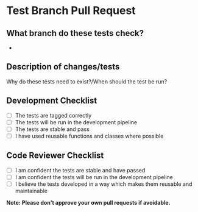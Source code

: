 # Test Branch Pull Request

## What branch do these tests check?

-

## Description of changes/tests

Why do these tests need to exist?/When should the test be run?

## Development Checklist

- [ ] The tests are tagged correctly
- [ ] The tests will be run in the development pipeline
- [ ] The tests are stable and pass
- [ ] I have used reusable functions and classes where possible

## Code Reviewer Checklist

- [ ] I am confident the tests are stable and have passed
- [ ] I am confident the tests will be run in the development pipeline
- [ ] I believe the tests developed in a way which makes them reusable and maintainable

**Note: Please don't approve your own pull requests if avoidable.**
